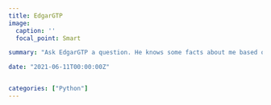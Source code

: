 ```yaml
---
title: EdgarGTP
image:
  caption: ''
  focal_point: Smart

summary: "Ask EdgarGTP a question. He knows some facts about me based on my website, my CV, and other projects."

date: "2021-06-11T00:00:00Z"


categories: ["Python"]
---
```


<script
	type="module"
	src="https://gradio.s3-us-west-2.amazonaws.com/3.28.0/gradio.js"
></script>

<gradio-app src="https://edgar-treischl-test.hf.space"></gradio-app>
